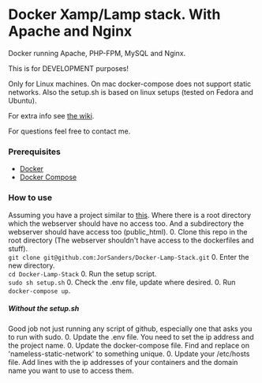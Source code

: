 # Docker Xamp/Lamp stack. With Apache and Nginx

Docker running Apache, PHP-FPM, MySQL and Nginx. 

This is for DEVELOPMENT purposes!

Only for Linux machines. On mac docker-compose does not support static networks. 
Also the setup.sh is based on linux setups (tested on Fedora and Ubuntu).

For extra info see [the wiki](https://github.com/JorSanders/Docker-Lamp-Stack/wiki).

For questions feel free to contact me.

### Prerequisites
* [Docker](https://docs.docker.com/engine/installation/)
* [Docker Compose](https://docs.docker.com/compose/install/)

### How to use
Assuming you have a project similar to [this](https://github.com/JorSanders/phptest). 
Where there is a root directory which the webserver should have no access too.
And a subdirectory the webserver should have access too (public_html).
0. Clone this repo in the root directory (The webserver shouldn't have access to the dockerfiles and stuff).   
`git clone git@github.com:JorSanders/Docker-Lamp-Stack.git`
0. Enter the new directory.   
`cd Docker-Lamp-Stack`
0. Run the setup script.  
`sudo sh setup.sh`
0. Check the .env file, update where desired.
0. Run `docker-compose up`.

##### Without the setup.sh
Good job not just running any script of github, especially one that asks you to run with sudo. 
0. Update the .env file. You need to set the ip address and the project name.
0. Update the docker-compose file. Find and replace on 'nameless-static-network' to something unique.
0. Update your /etc/hosts file. Add lines with the ip addresses of your containers and the domain name you want to use to access them.
